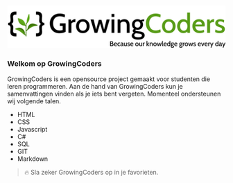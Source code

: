 ![img](Assets/Img/logos/GrowingCoders.svg ":no-zoom")

### Welkom op GrowingCoders

GrowingCoders is een opensource project gemaakt voor studenten die leren programmeren. Aan de hand van GrowingCoders kun je samenvattingen vinden als je iets bent vergeten. Momenteel ondersteunen wij volgende talen.

- HTML
- CSS
- Javascript
- C#
- SQL
- GIT
- Markdown

> :fire: Sla zeker GrowingCoders op in je favorieten.

